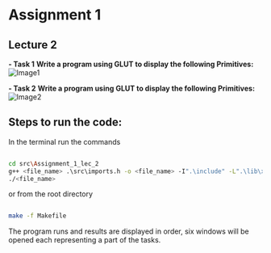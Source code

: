 # Assignment 1
## Lecture 2

**- Task 1**
**Write a program using GLUT to display the following Primitives:**
![Image1](../../images/Lec2_Assignment_1_1.jpg)

**- Task 2**
**Write a program using GLUT to display the following Primitives:**
![Image2](../../images/Lec2_Assignment_1_2.jpg)

## Steps to run the code:
In the terminal run the commands
```bash

cd src\Assignment_1_lec_2
g++ <file_name> .\src\imports.h -o <file_name> -I".\include" -L".\lib\x64" -lfreeglut -lopengl32 -lglu32
./<file_name>

```

or from the root directory


```bash

make -f Makefile

```
The program runs and results are displayed in order, six windows will be opened each representing a part of the tasks.